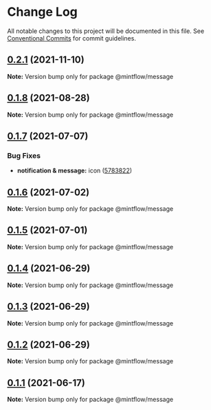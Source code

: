 # Change Log

All notable changes to this project will be documented in this file.
See [Conventional Commits](https://conventionalcommits.org) for commit guidelines.

## [0.2.1](https://github.com/vechai/mintflow/compare/@mintflow/message@0.1.8...@mintflow/message@0.2.1) (2021-11-10)

**Note:** Version bump only for package @mintflow/message





## [0.1.8](https://github.com/vechai/mintflow/compare/@mintflow/message@0.1.7...@mintflow/message@0.1.8) (2021-08-28)

**Note:** Version bump only for package @mintflow/message





## [0.1.7](https://github.com/vechai/mintflow/compare/@mintflow/message@0.1.6...@mintflow/message@0.1.7) (2021-07-07)


### Bug Fixes

* **notification & message:** icon ([5783822](https://github.com/vechai/mintflow/commit/5783822320792e79501377cb4fb7f1f200f977ea))





## [0.1.6](https://github.com/vechai/mintflow/compare/@mintflow/message@0.1.5...@mintflow/message@0.1.6) (2021-07-02)

**Note:** Version bump only for package @mintflow/message





## [0.1.5](https://github.com/vechai/mintflow/compare/@mintflow/message@0.1.4...@mintflow/message@0.1.5) (2021-07-01)

**Note:** Version bump only for package @mintflow/message





## [0.1.4](https://github.com/vechai/mintflow/compare/@mintflow/message@0.1.3...@mintflow/message@0.1.4) (2021-06-29)

**Note:** Version bump only for package @mintflow/message





## [0.1.3](https://github.com/vechai/mintflow/compare/@mintflow/message@0.1.2...@mintflow/message@0.1.3) (2021-06-29)

**Note:** Version bump only for package @mintflow/message





## [0.1.2](https://github.com/vechai/mintflow/compare/@mintflow/message@0.1.1...@mintflow/message@0.1.2) (2021-06-29)

**Note:** Version bump only for package @mintflow/message





## [0.1.1](https://github.com/vechai/mintflow/compare/@mintflow/message@0.1.0...@mintflow/message@0.1.1) (2021-06-17)

**Note:** Version bump only for package @mintflow/message
